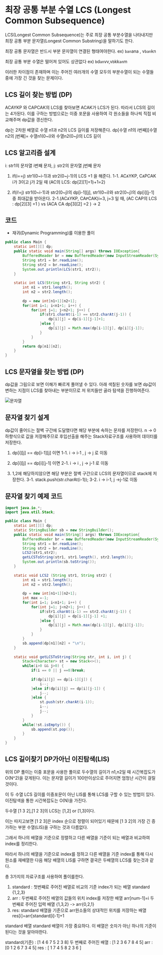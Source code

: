 # 최장 공통 부분 수열 LCS (Longest Common Subsequence)

LCS(Longest Common Subsequence)는 주로 최장 공통 부분수열을 나타내지만 최장 공통 부분 문자열(Longest Common Substring)을 말하기도 한다.

최장 공통 문자열은 반드시 부분 문자열이 연결된 형태여야한다. ex) `ban`ana , v`ban`kn

최장 공통 부분 수열은 떨어져 있어도 상관없다 ex) `b`d`an`vv,v`b`kk`an`m 

이러한 차이점이 존재하며 이는 주어진 여러개의 수열 모두의 부분수열이 되는 수열들 중에 가장 긴 것을 찾는 문제이다.

## LCS 길이 찾는 방법 (DP)

ACAYKP 와 CAPCAK의 LCS를 찾아보면 ACAK가 LCS가 된다. 따라서 LCS의 길이는 4가된다. 이를 구하는 방법으로는 이중 포문을 사용하여 각
원소들을 하나씩 직접 비교해주며 dp값을 갱신한다.

dp는 2차원 배열로 수열 n1과 n2의 LCS 길이를 저장해준다.
dp[수열 n1의 i번째][수열 n2의 j번째]= 수열n1(0~i)와 수열n2(0~j)의 LCS 길이

## LCS 알고리즘 설계

i: str1의 문자열 i번째 문자, j: str2의 문자열 j번째 문자

1. if(i==j) str1(0~i-1)과 str2(0~j-1)의 LCS +1 을 해준다.
1-1. AC`A`YKP, C`A`PCAK i가 3이고 j가 2일 때 (AC의 LCS: dp[2][1]=1)+1=2)

2. if(i!=j) str1(0~i-1)과 str2(0~j)의 dp[i-1][j], str1(0~i)와 str2(0~j)의 dp[i][j-1] 중 최대값을 받아온다.
2-1.(AC`A`YKP, CA`P`CAK)i=3, j=3 일 때,  (AC CAP의 LCS : dp[2][3] =1 )  vs (ACA CA dp[3][2] =2 ) → 2 

## 코드

* 재귀(Dynamic Programming)를 이용한 풀이

```java
public class Main {
	static int[][] dp;
	public static void main(String[] args) throws IOException{
		BufferedReader br = new BufferedReader(new InputStreamReader(System.in));
		String str1 = br.readLine();
		String str2 = br.readLine();
		System.out.println(LCS(str1, str2));
	}
	
	static int LCS(String str1, String str2) {
		int n1 = str1.length();
		int n2 = str2.length();
		
		dp = new int[n1+1][n2+1];
		for(int i=1; i<n1+1; i++) {
			for(int j=1; j<n2+1; j++) {
				if(str1.charAt(i-1) == str2.charAt(j-1)) {
					dp[i][j] = dp[i-1][j-1]+1;
				}else {
					dp[i][j] = Math.max(dp[i-1][j], dp[i][j-1]);
				}
			}
		}
		return dp[n1][n2];
	}
}
```


## LCS 문자열을 찾는 방법 (DP)

dp값을 그림으로 보면 이해가 빠르게 풀어낼 수 있다. 아래 색칠된 숫자를 보면 dp값이 변하는 지점이 LCS를 찾아내는 부분이므로 저 위치들만 골라 탐색을 진행하여준다.

![문자열](https://img1.daumcdn.net/thumb/R1280x0/?scode=mtistory2&fname=https%3A%2F%2Fblog.kakaocdn.net%2Fdn%2Frc5PD%2FbtrbHbqkSMX%2FbtfiMTsFmLW7djXKMSHSk0%2Fimg.png)

## 문자열 찾기 설계

dp값이 줄어드는 절벽 구간에 도달했다면 해당 부분에 속하는 문자를 저장한다. n → 0 하향식으로 값을 저장해주므로 후입선출을 해주는 Stack자료구조를 사용하여 데이터를 저장한다.

1. dp[i][j] == dp[i-1][j] 이면
1-1. i → i-1 , j → j 로 이동

2. dp[i][j] == dp[i][j-1] 이면
2-1. i → i , j → j-1 로 이동

3. 1,2에 해당하지않으면 해당 부분은 절벽 구간으로 LCS의 문자열이므로 stack에 저장한다.
3-1. stack.push(str.charAt(i-1)); 
3-2. i → i-1, j →j-1로 이동

## 문자열 찾기 예제 코드

```java
import java.io.*;
import java.util.Stack;

public class Main {
	static int[][] dp;
	static StringBuilder sb = new StringBuilder();
	public static void main(String[] args) throws IOException{
		BufferedReader br = new BufferedReader(new InputStreamReader(System.in));
		String str1 = br.readLine();
		String str2 = br.readLine();
		LCS2(str1,str2);
		getLCSToString(str1, str1.length(), str2.length());
		System.out.println(sb.toString());
	}
	
	static void LCS2 (String str1, String str2) {
		int n1 = str1.length();
		int n2 = str2.length();
		
		dp = new int[n1+1][n2+1];
		int max =-1;
		for(int i=1; i<n1+1; i++) {
			for(int j=1; j<n2+1; j++) {
				if(str1.charAt(i-1) == str2.charAt(j-1)) {
					dp[i][j] = dp[i-1][j-1] +1;
				}else {
					dp[i][j] = Math.max(dp[i-1][j], dp[i][j-1]);
				}
			}
		}
		sb.append(dp[n1][n2] + "\n");
	}
	
	static void getLCSToString(String str, int i, int j) {
		Stack<Character> st = new Stack<>();
		while(i>0 && j>0) {
			if(i == 0 || j ==0)break;
			
			if(dp[i][j] == dp[i-1][j]) {
				i--;
			}else if(dp[i][j] == dp[i][j-1]) {
				j--;
			}else {
				st.push(str.charAt(i-1));
				i--;
				j--;
			}
		}
		while(!st.isEmpty()) {
			sb.append(st.pop());
		}
	}
}
```

## LCS 길이찾기 DP가아닌 이진탐색(LIS)

위의 DP 풀이는 이중 포문을 사용한 풀이로 두수열의 길이가 n1,n2일 때  시간복잡도가 O(N^2)을 갖게된다. 이는 문자열 길이가 100만이상으로 주어지면
엄청난 시간이 걸릴것이다.

이 두 수열 LCS 길이를 이중포문이 아닌 LIS를 통해 LCS를 구할 수 있는 방법이 있다. 이진탐색을 통한 시간복잡도는 O(N)을 가진다.

두수열 [1 3 2],[1 2 3]의 LCS는 [1,2] or [1,3]이다.

이는 따지고보면 [1 2 3]은 index 순으로 정렬이 되어있기 때문에 [1 3 2]의 가장 긴 증가하는 부분 수열(LIS)을 구하는 것과 다름없다.

그래서 하나의 배열을 기준으로 정렬하고 다른 배열을 기준이 되는 배열과 비교하여 index를 정리한다.

따라서 하나의 배열을 기준으로 index를 정하고 다른 배열을 기준 index를 통해 다시 원소를 재배열한 다음 해당 배열의 LIS를 구하면 결국은 두배열의
LCS를 찾는것과 같다.

총 3가지의 자료구조를 사용하여 풀이를한다.

1. standard : 첫번째로 주어진 배열로 비교의 기준 index가 되는 배열 standard {1,2,3}
2. arr : 두번째로 주어진 배열의 값들의 위치 index를 저장한 배열 arr[num-1]=i
두번째로 주어진 입력 배열 {1,3,2} -> arr{0,2,1}
3. res: standard 배열을 기준으로 arr원소들의 상대적인 위치를 저장하는 배열 res[i]=arr[standard[i]-1]+1

standard 배열
standard 배열이 가장 중요하다. 이 배열은 숫자가 아닌 하나의 기준이 된다는 것을 알아야한다.

standard(기준)  :  [1 4 6 7 5 2 3 8]
두 번째로 주어진 배열 : [1 2 3 6 7 8 4 5]
arr  :  [0 1 2 6 7 3 4 5]
res : [ 1 7 4 5 8 2 3 6 ] 

